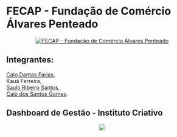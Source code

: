 # FECAP - Fundação de Comércio Álvares Penteado

<p align="center">
<a href= "https://www.fecap.br/"><img src="https://encrypted-tbn0.gstatic.com/images?q=tbn:ANd9GcRhZPrRa89Kma0ZZogxm0pi-tCn_TLKeHGVxywp-LXAFGR3B1DPouAJYHgKZGV0XTEf4AE&usqp=CAU" alt="FECAP - Fundação de Comércio Álvares Penteado" border="0"></a>
</p>

## Integrantes:  
<a href="https://www.linkedin.com/in/caio-dantas-5bb171329/">Caio Dantas Farias</a>,  
Kauã Ferreira,  
<a href="https://www.linkedin.com/in/saulo-santos-a1ba86334/">Saulo Ribeiro Santos</a>,  
<a href="https://www.linkedin.com/in/caio-gomes-889178248/">Caio dos Santos Gomes</a>.


## Dashboard de Gestão - Instituto Criativo

<p align="center">
<img src = "https://uploads-ssl.webflow.com/60fc6fd742d40922fd276ea8/619d15d412c8a57be7d11c36_Graph%20image%20BR%20IC.jpg"
  </p>
